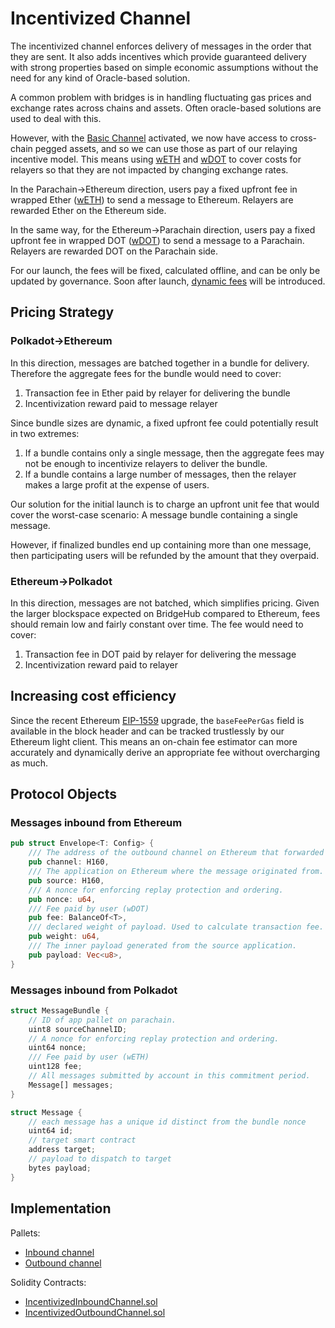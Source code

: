 # Incentivized Channel

The incentivized channel enforces delivery of messages in the order that they are sent. It also adds incentives which provide guaranteed delivery with strong properties based on simple economic assumptions without the need for any kind of Oracle-based solution.

A common problem with bridges is in handling fluctuating gas prices and exchange rates across chains and assets. Often oracle-based solutions are used to deal with this.&#x20;

However, with the [Basic Channel](basic-channel.md) activated, we now have access to cross-chain pegged assets, and so we can use those as part of our relaying incentive model. This means using [wETH](../apps/ether.md) and [wDOT](../apps/dot.md) to cover costs for relayers so that they are not impacted by changing exchange rates.&#x20;

In the Parachain→Ethereum direction, users pay a fixed upfront fee in wrapped Ether ([wETH](../apps/ether.md)) to send a message to Ethereum. Relayers are rewarded Ether on the Ethereum side.

In the same way, for the Ethereum→Parachain direction, users pay a fixed upfront fee in wrapped DOT ([wDOT](../apps/dot.md)) to send a message to a Parachain. Relayers are rewarded DOT on the Parachain side.

For our launch, the fees will be fixed, calculated offline, and can be only be updated by governance. Soon after launch, [dynamic fees](incentivized-channel.md#increasing-cost-efficiency) will be introduced.

## Pricing Strategy

### Polkadot->Ethereum

In this direction, messages are batched together in a bundle for delivery. Therefore the aggregate fees for the bundle would need to cover:

1. Transaction fee in Ether paid by relayer for delivering the bundle
2. Incentivization reward paid to message relayer

Since bundle sizes are dynamic, a fixed upfront fee could potentially result in two extremes:

1. If a bundle contains only a single message, then the aggregate fees may not be enough to incentivize relayers to deliver the bundle.
2. If a bundle contains a large number of messages, then the relayer makes a large profit at the expense of users.

Our solution for the initial launch is to charge an upfront unit fee that would cover the worst-case scenario: A message bundle containing a single message.

However, if finalized bundles end up containing more than one message, then participating users will be refunded by the amount that they overpaid.

### Ethereum->Polkadot

In this direction, messages are not batched, which simplifies pricing. Given the larger blockspace expected on BridgeHub compared to Ethereum, fees should remain low and fairly constant over time. The fee would need to cover:

1. Transaction fee in DOT paid by relayer for delivering the message
2. Incentivization reward paid to relayer

## Increasing cost efficiency

Since the recent Ethereum [EIP-1559](https://www.blocknative.com/blog/eip-1559-fees) upgrade, the `baseFeePerGas` field is available in the block header and can be tracked trustlessly by our Ethereum light client. This means an on-chain fee estimator can more accurately and dynamically derive an appropriate fee without overcharging as much.

## Protocol Objects

### Messages inbound from Ethereum

```rust
pub struct Envelope<T: Config> {
    /// The address of the outbound channel on Ethereum that forwarded this message.
    pub channel: H160,
    /// The application on Ethereum where the message originated from.
    pub source: H160,
    /// A nonce for enforcing replay protection and ordering.
    pub nonce: u64,
    /// Fee paid by user (wDOT)
    pub fee: BalanceOf<T>,
    /// declared weight of payload. Used to calculate transaction fee.
    pub weight: u64,
    /// The inner payload generated from the source application.
    pub payload: Vec<u8>,
}
```

### Messages inbound from Polkadot

```rust
struct MessageBundle {
    // ID of app pallet on parachain.
    uint8 sourceChannelID;
    // A nonce for enforcing replay protection and ordering.
    uint64 nonce;
    /// Fee paid by user (wETH)
    uint128 fee;
    // All messages submitted by account in this commitment period. 
    Message[] messages;  
}

struct Message {
    // each message has a unique id distinct from the bundle nonce  
    uint64 id;
    // target smart contract
    address target;
    // payload to dispatch to target
    bytes payload;
}
```

## Implementation

Pallets:

* [Inbound channel](https://github.com/Snowfork/snowbridge/tree/main/parachain/pallets/incentivized-channel/src/inbound)
* [Outbound channel](https://github.com/Snowfork/snowbridge/tree/main/parachain/pallets/incentivized-channel/src/outbound)

Solidity Contracts:

* [IncentivizedInboundChannel.sol](../../../ethereum/contracts/IncentivizedInboundChannel.sol)
* [IncentivizedOutboundChannel.sol](../../../ethereum/contracts/IncentivizedOutboundChannel.sol)
